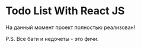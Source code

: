 # Todo List With React JS

На данный момент проект полностью реализован!

P.S. Все баги и недочеты - это фичи.
